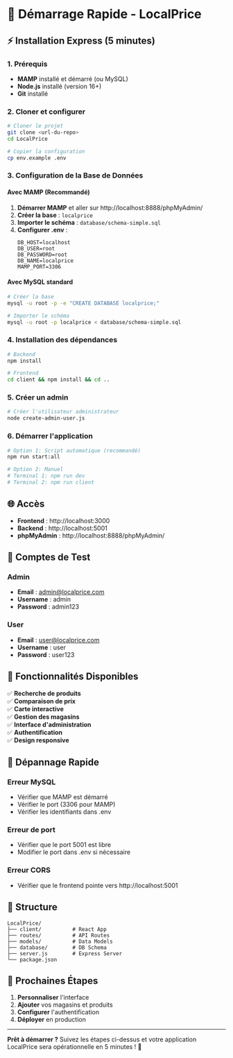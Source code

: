 # 🚀 Démarrage Rapide - LocalPrice

## ⚡ Installation Express (5 minutes)

### 1. Prérequis
- **MAMP** installé et démarré (ou MySQL)
- **Node.js** installé (version 16+)
- **Git** installé

### 2. Cloner et configurer
```bash
# Cloner le projet
git clone <url-du-repo>
cd LocalPrice

# Copier la configuration
cp env.example .env
```

### 3. Configuration de la Base de Données

#### Avec MAMP (Recommandé)
1. **Démarrer MAMP** et aller sur http://localhost:8888/phpMyAdmin/
2. **Créer la base** : `localprice`
3. **Importer le schéma** : `database/schema-simple.sql`
4. **Configurer .env** :
   ```env
   DB_HOST=localhost
   DB_USER=root
   DB_PASSWORD=root
   DB_NAME=localprice
   MAMP_PORT=3306
   ```

#### Avec MySQL standard
```bash
# Créer la base
mysql -u root -p -e "CREATE DATABASE localprice;"

# Importer le schéma
mysql -u root -p localprice < database/schema-simple.sql
```

### 4. Installation des dépendances
```bash
# Backend
npm install

# Frontend
cd client && npm install && cd ..
```

### 5. Créer un admin
```bash
# Créer l'utilisateur administrateur
node create-admin-user.js
```

### 6. Démarrer l'application
```bash
# Option 1: Script automatique (recommandé)
npm run start:all

# Option 2: Manuel
# Terminal 1: npm run dev
# Terminal 2: npm run client
```

## 🌐 Accès

- **Frontend** : http://localhost:3000
- **Backend** : http://localhost:5001
- **phpMyAdmin** : http://localhost:8888/phpMyAdmin/

## 👤 Comptes de Test

### Admin
- **Email** : admin@localprice.com
- **Username** : admin
- **Password** : admin123

### User
- **Email** : user@localprice.com
- **Username** : user
- **Password** : user123

## 🎯 Fonctionnalités Disponibles

✅ **Recherche de produits**  
✅ **Comparaison de prix**  
✅ **Carte interactive**  
✅ **Gestion des magasins**  
✅ **Interface d'administration**  
✅ **Authentification**  
✅ **Design responsive**  

## 🐛 Dépannage Rapide

### Erreur MySQL
- Vérifier que MAMP est démarré
- Vérifier le port (3306 pour MAMP)
- Vérifier les identifiants dans .env

### Erreur de port
- Vérifier que le port 5001 est libre
- Modifier le port dans .env si nécessaire

### Erreur CORS
- Vérifier que le frontend pointe vers http://localhost:5001

## 📁 Structure

```
LocalPrice/
├── client/          # React App
├── routes/          # API Routes
├── models/          # Data Models
├── database/        # DB Schema
├── server.js        # Express Server
└── package.json
```

## 🚀 Prochaines Étapes

1. **Personnaliser** l'interface
2. **Ajouter** vos magasins et produits
3. **Configurer** l'authentification
4. **Déployer** en production

---

**Prêt à démarrer ?** Suivez les étapes ci-dessus et votre application LocalPrice sera opérationnelle en 5 minutes ! 🎉